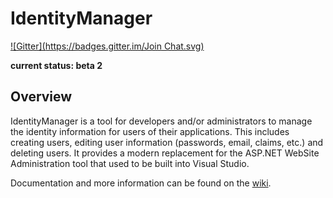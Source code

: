 IdentityManager
============================
[![Gitter](https://badges.gitter.im/Join Chat.svg)](https://gitter.im/IdentityManager/Thinktecture.IdentityManager?utm_source=badge&utm_medium=badge&utm_campaign=pr-badge&utm_content=badge)

**current status: beta 2**

## Overview ##

IdentityManager is a tool for developers and/or administrators to manage the identity information for users of their applications. This includes creating users, editing user information (passwords, email, claims, etc.) and deleting users. It provides a modern replacement for the ASP.NET WebSite Administration tool that used to be built into Visual Studio.

Documentation and more information can be found on the [wiki](https://github.com/IdentityManager/Thinktecture.IdentityManager/wiki).
